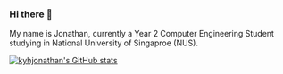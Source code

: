 ### Hi there 👋

My name is Jonathan, currently a Year 2 Computer Engineering Student studying in National University of Singaproe (NUS). 

[![kyhjonathan's GitHub stats](https://github-readme-stats.vercel.app/api?username=kyhjonathan)](https://github.com/kyhjonathan/github-readme-stats)
<!--
**kyhjonathan/kyhjonathan** is a ✨ _special_ ✨ repository because its `README.md` (this file) appears on your GitHub profile.

Here are some ideas to get you started:

- 🔭 I’m currently working on ...
- 🌱 I’m currently learning ...
- 👯 I’m looking to collaborate on ...
- 🤔 I’m looking for help with ...
- 💬 Ask me about ...
- 📫 How to reach me: ...
- 😄 Pronouns: ...
- ⚡ Fun fact: ...
-->
